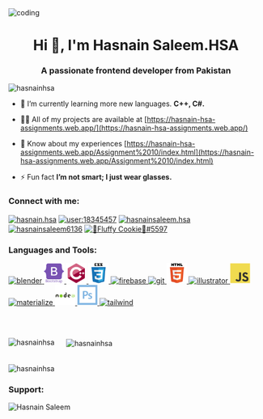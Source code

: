 <img alt="coding" src="https://user-images.githubusercontent.com/99191648/156210013-82f64ca4-3fd8-42f8-ade3-6863a488673a.png" width="1100px" height="100px"> 
<h1 align="center">Hi 👋, I'm Hasnain Saleem.HSA</h1>
<h3 align="center">A passionate frontend developer from Pakistan</h3>


<p align="left"> <img align="rigth" src="https://komarev.com/ghpvc/?username=hasnainhsa&label=Profile%20views&color=0e75b6&style=flat" alt="hasnainhsa" /> </p>

- 🌱 I’m currently learning more new languages. **C++, C#.**

- 👨‍💻 All of my projects are available at [https://hasnain-hsa-assignments.web.app/](https://hasnain-hsa-assignments.web.app/)

- 📄 Know about my experiences [https://hasnain-hsa-assignments.web.app/Assignment%2010/index.html](https://hasnain-hsa-assignments.web.app/Assignment%2010/index.html)

- ⚡ Fun fact **I’m not smart; I just wear glasses.**

<h3 align="left">Connect with me:</h3>
<p align="left">
<a href="https://twitter.com/hasnain.hsa" target="blank"><img align="center" src="https://raw.githubusercontent.com/rahuldkjain/github-profile-readme-generator/master/src/images/icons/Social/twitter.svg" alt="hasnain.hsa" height="30" width="40" /></a>
<a href="https://stackoverflow.com/users/user:18345457" target="blank"><img align="center" src="https://raw.githubusercontent.com/rahuldkjain/github-profile-readme-generator/master/src/images/icons/Social/stack-overflow.svg" alt="user:18345457" height="30" width="40" /></a>
<a href="https://codesandbox.com/hasnainsaleem.hsa" target="blank"><img align="center" src="https://raw.githubusercontent.com/rahuldkjain/github-profile-readme-generator/master/src/images/icons/Social/codesandbox.svg" alt="hasnainsaleem.hsa" height="30" width="40" /></a>
<a href="https://instagram.com/hasnainsaleem6136" target="blank"><img align="center" src="https://raw.githubusercontent.com/rahuldkjain/github-profile-readme-generator/master/src/images/icons/Social/instagram.svg" alt="hasnainsaleem6136" height="30" width="40" /></a>
<a href="https://discord.gg/🍪Fluffy Cookie🍪#5597" target="blank"><img align="center" src="https://raw.githubusercontent.com/rahuldkjain/github-profile-readme-generator/master/src/images/icons/Social/discord.svg" alt="🍪Fluffy Cookie🍪#5597" height="30" width="40" /></a>
</p>

<h3 align="left">Languages and Tools:</h3>
<p align="left"> <a href="https://www.blender.org/" target="_blank" rel="noreferrer"> <img src="https://download.blender.org/branding/community/blender_community_badge_white.svg" alt="blender" width="40" height="40"/> </a> <a href="https://getbootstrap.com" target="_blank" rel="noreferrer"> <img src="https://raw.githubusercontent.com/devicons/devicon/master/icons/bootstrap/bootstrap-plain-wordmark.svg" alt="bootstrap" width="40" height="40"/> </a> <a href="https://www.w3schools.com/cpp/" target="_blank" rel="noreferrer"> <img src="https://raw.githubusercontent.com/devicons/devicon/master/icons/cplusplus/cplusplus-original.svg" alt="cplusplus" width="40" height="40"/> </a> <a href="https://www.w3schools.com/css/" target="_blank" rel="noreferrer"> <img src="https://raw.githubusercontent.com/devicons/devicon/master/icons/css3/css3-original-wordmark.svg" alt="css3" width="40" height="40"/> </a> <a href="https://firebase.google.com/" target="_blank" rel="noreferrer"> <img src="https://www.vectorlogo.zone/logos/firebase/firebase-icon.svg" alt="firebase" width="40" height="40"/> </a> <a href="https://git-scm.com/" target="_blank" rel="noreferrer"> <img src="https://www.vectorlogo.zone/logos/git-scm/git-scm-icon.svg" alt="git" width="40" height="40"/> </a> <a href="https://www.w3.org/html/" target="_blank" rel="noreferrer"> <img src="https://raw.githubusercontent.com/devicons/devicon/master/icons/html5/html5-original-wordmark.svg" alt="html5" width="40" height="40"/> </a> <a href="https://www.adobe.com/in/products/illustrator.html" target="_blank" rel="noreferrer"> <img src="https://www.vectorlogo.zone/logos/adobe_illustrator/adobe_illustrator-icon.svg" alt="illustrator" width="40" height="40"/> </a> <a href="https://developer.mozilla.org/en-US/docs/Web/JavaScript" target="_blank" rel="noreferrer"> <img src="https://raw.githubusercontent.com/devicons/devicon/master/icons/javascript/javascript-original.svg" alt="javascript" width="40" height="40"/> </a> <a href="https://materializecss.com/" target="_blank" rel="noreferrer"> <img src="https://raw.githubusercontent.com/prplx/svg-logos/5585531d45d294869c4eaab4d7cf2e9c167710a9/svg/materialize.svg" alt="materialize" width="40" height="40"/> </a> <a href="https://nodejs.org" target="_blank" rel="noreferrer"> <img src="https://raw.githubusercontent.com/devicons/devicon/master/icons/nodejs/nodejs-original-wordmark.svg" alt="nodejs" width="40" height="40"/> </a> <a href="https://www.photoshop.com/en" target="_blank" rel="noreferrer"> <img src="https://raw.githubusercontent.com/devicons/devicon/master/icons/photoshop/photoshop-line.svg" alt="photoshop" width="40" height="40"/> </a> <a href="https://tailwindcss.com/" target="_blank" rel="noreferrer"> <img src="https://www.vectorlogo.zone/logos/tailwindcss/tailwindcss-icon.svg" alt="tailwind" width="40" height="40"/> </a> </p>
<br><br>


<p><img align="left" src="https://github-readme-stats.vercel.app/api/top-langs?username=hasnainhsa&show_icons=true&locale=en&layout=compact" alt="hasnainhsa" />

&nbsp;&nbsp;&nbsp;&nbsp;&nbsp;&nbsp;<img align="center" src="https://github-readme-stats.vercel.app/api?username=hasnainhsa&show_icons=true&locale=en" alt="hasnainhsa" /><br><br>

<img align="center" src="https://github-readme-streak-stats.herokuapp.com/?user=hasnainhsa&" alt="hasnainhsa" /></p>


<h3 align="left">Support:</h3>
<p><a href="https://www.buymeacoffee.com/Hasnain Saleem"> <img align="left" src="https://cdn.buymeacoffee.com/buttons/v2/default-yellow.png" height="50" width="210" alt="Hasnain Saleem" /></a></p><br><br><br><br>
